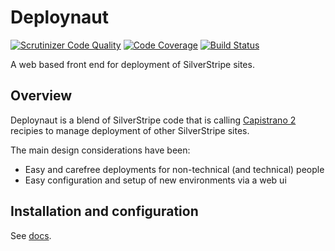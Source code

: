 # Deploynaut

[![Scrutinizer Code Quality](https://scrutinizer-ci.com/g/silverstripe/deploynaut/badges/quality-score.png?b=master&s=16782e1e07b981494a68b7cf1b0898c1856bbd16)](https://scrutinizer-ci.com/g/silverstripe/deploynaut/?branch=master)
[![Code Coverage](https://scrutinizer-ci.com/g/silverstripe/deploynaut/badges/coverage.png?b=master&s=cd02debae370c0d239593e380b33e22de6ecebb9)](https://scrutinizer-ci.com/g/silverstripe/deploynaut/?branch=master)
[![Build Status](https://scrutinizer-ci.com/g/silverstripe/deploynaut/badges/build.png?b=master&s=356ed2d0d54b396755e3b98c98de6c13032b07d5)](https://scrutinizer-ci.com/g/silverstripe/deploynaut/build-status/master)

A web based front end for deployment of SilverStripe sites.

## Overview

Deploynaut is a blend of SilverStripe code that is calling [Capistrano 2](https://github.com/capistrano/capistrano/) recipies to manage deployment of other SilverStripe sites.

The main design considerations have been:

 - Easy and carefree deployments for non-technical (and technical) people
 - Easy configuration and setup of new environments via a web ui

## Installation and configuration

See [docs](docs/en/index.md).
